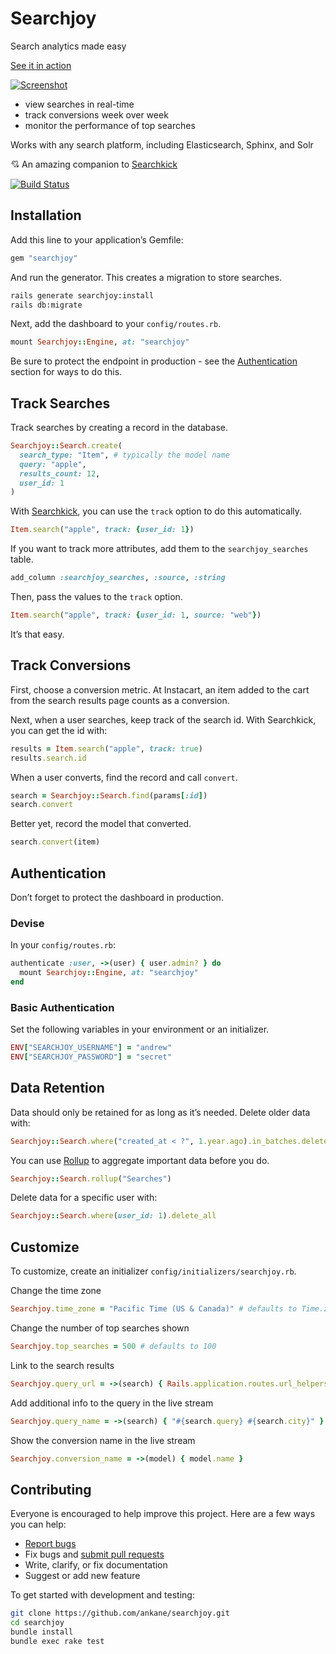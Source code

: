 # Searchjoy

Search analytics made easy

[See it in action](https://searchjoy.dokkuapp.com/)

[![Screenshot](https://searchjoy.dokkuapp.com/assets/searchjoy-a9d4c01356a822bc1dba1eecf7ac76387de009fc9902eb9a880057069212be80.png)](https://searchjoy.dokkuapp.com/)

- view searches in real-time
- track conversions week over week
- monitor the performance of top searches

Works with any search platform, including Elasticsearch, Sphinx, and Solr

:cupid: An amazing companion to [Searchkick](https://github.com/ankane/searchkick)

[![Build Status](https://travis-ci.org/ankane/searchjoy.svg?branch=master)](https://travis-ci.org/ankane/searchjoy)

## Installation

Add this line to your application’s Gemfile:

```ruby
gem "searchjoy"
```

And run the generator. This creates a migration to store searches.

```sh
rails generate searchjoy:install
rails db:migrate
```

Next, add the dashboard to your `config/routes.rb`.

```ruby
mount Searchjoy::Engine, at: "searchjoy"
```

Be sure to protect the endpoint in production - see the [Authentication](#authentication) section for ways to do this.

## Track Searches

Track searches by creating a record in the database.

```ruby
Searchjoy::Search.create(
  search_type: "Item", # typically the model name
  query: "apple",
  results_count: 12,
  user_id: 1
)
```

With [Searchkick](https://github.com/ankane/searchkick), you can use the `track` option to do this automatically.

```ruby
Item.search("apple", track: {user_id: 1})
```

If you want to track more attributes, add them to the `searchjoy_searches` table.

```ruby
add_column :searchjoy_searches, :source, :string
```

Then, pass the values to the `track` option.

```ruby
Item.search("apple", track: {user_id: 1, source: "web"})
```

It’s that easy.

## Track Conversions

First, choose a conversion metric. At Instacart, an item added to the cart from the search results page counts as a conversion.

Next, when a user searches, keep track of the search id. With Searchkick, you can get the id with:

```ruby
results = Item.search("apple", track: true)
results.search.id
```

When a user converts, find the record and call `convert`.

```ruby
search = Searchjoy::Search.find(params[:id])
search.convert
```

Better yet, record the model that converted.

```ruby
search.convert(item)
```

## Authentication

Don’t forget to protect the dashboard in production.

### Devise

In your `config/routes.rb`:

```ruby
authenticate :user, ->(user) { user.admin? } do
  mount Searchjoy::Engine, at: "searchjoy"
end
```

### Basic Authentication

Set the following variables in your environment or an initializer.

```ruby
ENV["SEARCHJOY_USERNAME"] = "andrew"
ENV["SEARCHJOY_PASSWORD"] = "secret"
```

## Data Retention

Data should only be retained for as long as it’s needed. Delete older data with:

```ruby
Searchjoy::Search.where("created_at < ?", 1.year.ago).in_batches.delete_all
```

You can use [Rollup](https://github.com/ankane/rollup) to aggregate important data before you do.

```ruby
Searchjoy::Search.rollup("Searches")
```

Delete data for a specific user with:

```ruby
Searchjoy::Search.where(user_id: 1).delete_all
```

## Customize

To customize, create an initializer `config/initializers/searchjoy.rb`.

Change the time zone

```ruby
Searchjoy.time_zone = "Pacific Time (US & Canada)" # defaults to Time.zone
```

Change the number of top searches shown

```ruby
Searchjoy.top_searches = 500 # defaults to 100
```

Link to the search results

```ruby
Searchjoy.query_url = ->(search) { Rails.application.routes.url_helpers.items_path(q: search.query) }
```

Add additional info to the query in the live stream

```ruby
Searchjoy.query_name = ->(search) { "#{search.query} #{search.city}" }
```

Show the conversion name in the live stream

```ruby
Searchjoy.conversion_name = ->(model) { model.name }
```

## Contributing

Everyone is encouraged to help improve this project. Here are a few ways you can help:

- [Report bugs](https://github.com/ankane/searchjoy/issues)
- Fix bugs and [submit pull requests](https://github.com/ankane/searchjoy/pulls)
- Write, clarify, or fix documentation
- Suggest or add new feature

To get started with development and testing:

```sh
git clone https://github.com/ankane/searchjoy.git
cd searchjoy
bundle install
bundle exec rake test
```
